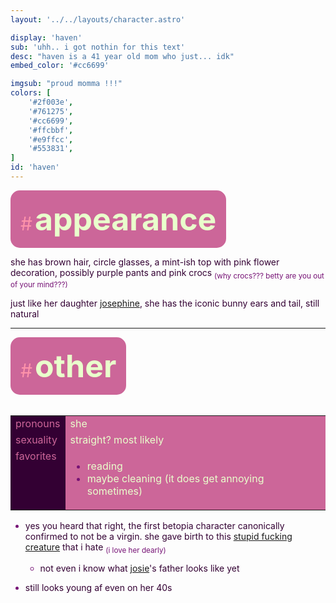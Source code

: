 ```yaml
---
layout: '../../layouts/character.astro'

display: 'haven'
sub: 'uhh.. i got nothin for this text'
desc: "haven is a 41 year old mom who just... idk"
embed_color: '#cc6699'

imgsub: "proud momma !!!"
colors: [
    '#2f003e',
    '#761275',
    '#cc6699',
    '#ffcbbf',
    '#e9ffcc',
    '#553831',
]
id: 'haven'
---
```

<style>
    :root {
        --header-color: #303;
        --header-logo-color-1: #e9ffcc;
        --header-logo-color-2: #c69;

        --col-bright: #e9ffcc;
        --col-light:rgb(254, 147, 170);
        --col-main: #c69;
        --col-dim: #761275;
        --col-dark: #303;

        --col-bg: #e9ffcc;
        --col-char-bg:rgb(11, 108, 133);

        --col-link: #c69;
        --col-link-hover: #f795b6
    }

    html {
        color: var(--col-dark);
    }

    i {
        text-decoration: italic;
        color: var(--col-dim);
    }

    .white {
        color: var(--col-bright);
        background-color: var(--col-dark);
        padding: 3px;
        border-radius: 5px;
    }

    .black {
        color: #2f003e;
        background-color: var(--col-bright);
        padding: 3px;
        border-radius: 5px;
    }

    li::marker {
        color: var(--col-dim);  
    }

    table {
        color: var(--col-bright);
    }
    
    td {
        background-color: var(--col-main);
    }

    td.name {
        background-color: var(--col-dark);
        color: var(--col-main);
        box-shadow: unset;
        align-content: start;
    }
</style>


<section id="appearance" style="text-align: left">

<div style="background-color: var(--col-main); padding: 16px; border-radius: 15px; width: fit-content;">
<a style="text-decoration: none;" href="#appearance">
<span style="font-size: 30px; color: var(--col-light)">#</span>
<span style="font-weight: bolder; font-size: 50px; margin: 0; margin-top: 30px; color: var(--col-bright)">
appearance
</span>
</a>
</div>

she has brown hair, circle glasses, a mint-ish top with pink flower decoration, possibly purple pants and pink crocs <sub style="color: var(--col-dim)">(why crocs??? betty are you out of your mind???)</sub>

just like her daughter [josephine](/characters/josephine), she has the iconic bunny ears and tail, still natural

</section>

<hr>
<section id="other" style="text-align: left">

<div style="background-color: var(--col-main); padding: 16px; border-radius: 15px; width: fit-content;">
<a style="text-decoration: none;" href="#other">
<span style="font-size: 30px; color: var(--col-light)">#</span>
<span style="font-weight: bolder; font-size: 50px; margin: 0; margin-top: 30px; color: var(--col-bright)">
other
</span>
</a>
</div>

<br>
<table>

<tr>
    <td class="name">pronouns</td>
    <td>she</td>
</tr>

<tr>
    <td class="name">sexuality</td>
    <td>straight? most likely</td>
</tr>

<tr>
    <td class="name">favorites</td>
    <td>

- reading
- maybe cleaning (it does get annoying sometimes)

</td>
</tr>

</table>

- yes you heard that right, the first betopia character canonically confirmed to not be a virgin. she gave birth to this [stupid fucking creature](/characters/josephine) that i hate <sub style="color: var(--col-dim)">(i love her dearly)</sub>
    - not even i know what [josie](/characters/josephine)'s father looks like yet
    
- still looks young af even on her 40s


</section>